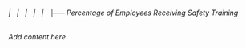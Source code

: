 ###### |   |   |   |   |   ├── Percentage of Employees Receiving Safety Training

*Add content here*